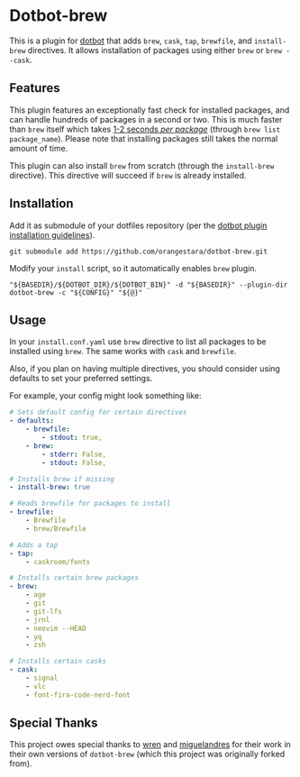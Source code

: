 # Dotbot-brew

This is a plugin for [dotbot](https://github.com/anishathalye/dotbot) that adds `brew`,
`cask`, `tap`, `brewfile`, and `install-brew` directives. It allows installation of
packages using either `brew` or `brew --cask`.

## Features

This plugin features an exceptionally fast check for installed packages, and can handle
hundreds of packages in a second or two. This is much faster than `brew` itself which
takes [1-2 seconds *per package*](https://github.com/Homebrew/brew/issues/7701)
(through `brew list package_name`). Please note that installing packages still takes the
normal amount of time.

This plugin can also install `brew` from scratch (through the `install-brew` directive).
This directive will succeed if `brew` is already installed.

## Installation

Add it as submodule of your dotfiles repository (per the [dotbot plugin installation
guidelines](https://github.com/anishathalye/dotbot#plugins)).

```shell
git submodule add https://github.com/orangestara/dotbot-brew.git
```

Modify your `install` script, so it automatically enables `brew` plugin.

```shell
"${BASEDIR}/${DOTBOT_DIR}/${DOTBOT_BIN}" -d "${BASEDIR}" --plugin-dir dotbot-brew -c "${CONFIG}" "${@}"
```

## Usage

In your `install.conf.yaml` use `brew` directive to list all packages to be installed
using `brew`. The same works with `cask` and `brewfile`.

Also, if you plan on having multiple directives, you should consider using defaults to
set your preferred settings.

For example, your config might look something like:

```yaml
# Sets default config for certain directives
- defaults:
    - brewfile:
        - stdout: true,
    - brew:
        - stderr: False,
        - stdout: False,

# Installs brew if missing
- install-brew: true

# Reads brewfile for packages to install
- brewfile:
    - Brewfile
    - brew/Brewfile

# Adds a tap
- tap:
    - caskroom/fonts

# Installs certain brew packages
- brew:
    - age
    - git
    - git-lfs
    - jrnl
    - neovim --HEAD
    - yq
    - zsh

# Installs certain casks
- cask:
    - signal
    - vlc
    - font-fira-code-nerd-font
```

## Special Thanks

This project owes special thanks to
[wren](https://github.com/wren/dotbot-brew) and
[miguelandres](https://github.com/miguelandres/dotbot-brew) for their work in their own
versions of `dotbot-brew` (which this project was originally forked from).

